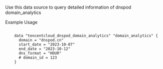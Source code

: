Use this data source to query detailed information of dnspod domain_analytics

Example Usage

```hcl

	data "tencentcloud_dnspod_domain_analytics" "domain_analytics" {
	  domain = "dnspod.cn"
	  start_date = "2023-10-07"
	  end_date = "2023-10-12"
	  dns_format = "HOUR"
	  # domain_id = 123
	}

```